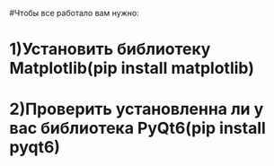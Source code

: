 #Чтобы все работало вам нужно:
#  1)Установить библиотеку Matplotlib(pip install matplotlib)
#  2)Проверить установленна ли у вас библиотека PyQt6(pip install pyqt6)
